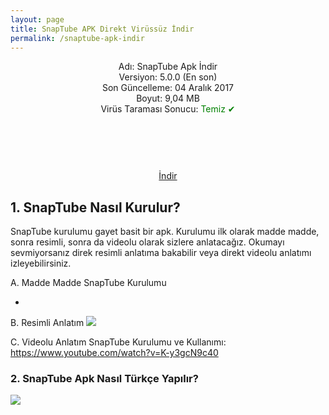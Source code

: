 ```yaml
---
layout: page
title: SnapTube APK Direkt Virüssüz İndir
permalink: /snaptube-apk-indir
---
```


<script async src="//pagead2.googlesyndication.com/pagead/js/adsbygoogle.js"></script>
<!-- KingBaglanti -->
<ins class="adsbygoogle"
     style="display:block"
     data-ad-client="ca-pub-7942429830883405"
     data-ad-slot="4590880399"
     data-ad-format="link"></ins>
<script>
(adsbygoogle = window.adsbygoogle || []).push({});
</script>
<center>
Adı: SnapTube Apk İndir<br />
Versiyon: 5.0.0 (En son)<br />
Son Güncelleme: 04 Aralık 2017<br />
Boyut: 9,04 MB<br />
Virüs Taraması Sonucu: <span style="color:green;">Temiz &#10004;</span><br/>
<center>
<script async="" src="//pagead2.googlesyndication.com/pagead/js/adsbygoogle.js"></script>
<!-- 200 90 -->
<ins class="adsbygoogle" data-ad-client="ca-pub-7942429830883405" data-ad-slot="4977168797" style="display: inline-block; height: 90px; width: 200px;"></ins>
<script>
(adsbygoogle = window.adsbygoogle || []).push({});
</script>
</center>
<a target="_blank" href="http://www.snaptubeindir.com/snaptube-4-26-0-9624.apk" target="_blank">İndir</a>
<script async src="//pagead2.googlesyndication.com/pagead/js/adsbygoogle.js"></script>
<!-- Esneking -->
<ins class="adsbygoogle"
     style="display:block"
     data-ad-client="ca-pub-7942429830883405"
     data-ad-slot="4659442398"
     data-ad-format="auto"></ins>
<script>
(adsbygoogle = window.adsbygoogle || []).push({});
</script>
</center>
<h2>1. SnapTube Nasıl Kurulur?</h2>
SnapTube kurulumu gayet basit bir apk. Kurulumu ilk olarak madde madde, sonra resimli, sonra da videolu olarak sizlere anlatacağız. Okumayı sevmiyorsanız direk resimli anlatıma bakabilir veya direkt videolu anlatımı izleyebilirsiniz.

A. Madde Madde SnapTube Kurulumu
<ul><li></li>
     </ul>

B. Resimli Anlatım
<img src="http://www.snaptubeindir.com/snaptube.jpg">

C. Videolu Anlatım
SnapTube Kurulumu ve Kullanımı: <a target="_blank" rel="nofollow" href="https://www.youtube.com/watch?v=K-y3gcN9c40">https://www.youtube.com/watch?v=K-y3gcN9c40</a>

<h3>2. SnapTube Apk Nasıl Türkçe Yapılır?</h3>
<img src="http://www.snaptubeindir.com/snaptubeturkce.jpg">
